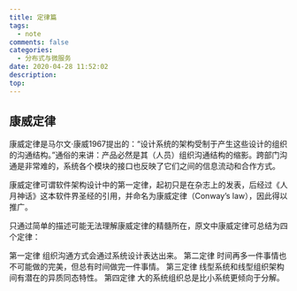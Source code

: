 ```yaml
---
title: 定律篇
tags:
  - note
comments: false
categories:
  - 分布式与微服务
date: 2020-04-28 11:52:02
description:
top:
---
```


## 康威定律 

康威定律是马尔文·康威1967提出的：“设计系统的架构受制于产生这些设计的组织的沟通结构。”通俗的来讲：产品必然是其（人员）组织沟通结构的缩影。跨部门沟通是非常难的，系统各个模块的接口也反映了它们之间的信息流动和合作方式。

康威定律可谓软件架构设计中的第一定律，起初只是在杂志上的发表，后经过《人月神话》这本软件界圣经的引用，并命名为康威定律（Conway’s law），因此得以推广。

只通过简单的描述可能无法理解康威定律的精髓所在，原文中康威定律可总结为四个定律：

第一定律 组织沟通方式会通过系统设计表达出来。
第二定律 时间再多一件事情也不可能做的完美，但总有时间做完一件事情。
第三定律 线型系统和线型组织架构间有潜在的异质同态特性。
第四定律 大的系统组织总是比小系统更倾向于分解。